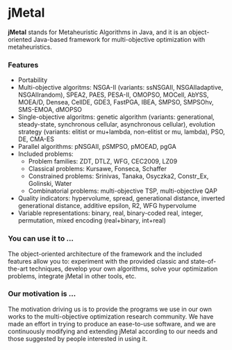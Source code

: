 # jMetal

**jMetal** stands for Metaheuristic Algorithms in Java, and it is an object-oriented Java-based framework for
multi-objective optimization with metaheuristics.

### Features

- Portability
- Multi-objective algoritms: NSGA-II (variants: ssNSGAII, NSGAIIadaptive, NSGAIIrandom), SPEA2, PAES, PESA-II, OMOPSO,
MOCell, AbYSS, MOEA/D, Densea, CellDE, GDE3, FastPGA, IBEA, SMPSO, SMPSOhv, SMS-EMOA, dMOPSO
- Single-objective algoritms: genetic algorithm (variants: generational, steady-state, synchronous cellular, asynchronous
cellular), evolution strategy (variants: elitist or mu+lambda, non-elitist or mu, lambda), PSO, DE, CMA-ES
- Parallel algorithms: pNSGAII, pSMPSO, pMOEAD, pgGA
- Included problems:
  - Problem families: ZDT, DTLZ, WFG, CEC2009, LZ09
  - Classical problems: Kursawe, Fonseca, Schaffer
  - Constrained problems: Srinivas, Tanaka, Osyczka2, Constr_Ex, Golinski, Water
  - Combinatorial problems: multi-objective TSP, multi-objective QAP
- Quality indicators: hypervolume, spread, generational distance, inverted generational distance, additive epsilon, R2,
WFG hypervolume
- Variable representations: binary, real, binary-coded real, integer, permutation, mixed encoding (real+binary, int+real)

### You can use it to ...

The object-oriented architecture of the framework and the included features allow you to: experiment with the provided
classic and state-of-the-art techniques, develop your own algorithms, solve your optimization problems, integrate jMetal
in other tools, etc.

### Our motivation is ...

The motivation driving us is to provide the programs we use in our own works to the multi-objective optimization research
community. We have made an effort in trying to produce an ease-to-use software, and we are continuously modifying and
extending jMetal according to our needs and those suggested by people interested in using it.

